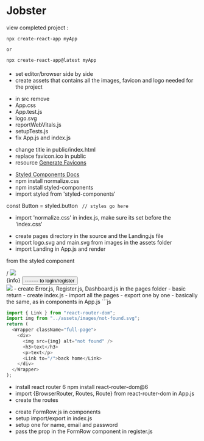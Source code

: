 # Jobster

view completed project :

 <!-- Setup React App -->

```
npx create-react-app myApp

or

npx create-react-app@latest myApp

```

####

- set editor/browser side by side
- create assets that contains all the images, favicon and logo needed for the project

<!-- Spring Cleaning -->

- in src remove
- App.css
- App.test.js
- logo.svg
- reportWebVitals.js
- setupTests.js
- fix App.js and index.js

 <!-- Title and Favicon -->

- change title in public/index.html
- replace favicon.ico in public
- resource [Generate Favicons](https://favicon.io/)

<!-- install  Normalize.css and styled-components-->

- [Styled Components Docs](https://styled-components.com/)
- npm install normalize.css
- npm install styled-components
- import styled from 'styled-components'

const Button = styled.button ` // styles go here`

- import 'normalize.css' in index.js, make sure its set before the 'index.css'

<!-- Landing Page - Setup -->

- create pages directory in the source and the Landing.js file
- import logo.svg and main.svg from images in the assets folder
- import Landing in App.js and render

 <!-- Landing Page - Structure -->

<Wrapper> from the styled component

  <nav>
   /  <img src={logo}/>  
   </nav>
   <div>
   {info}
   <button>  -------- to login/register
   </div>
   <img src={main}/>
   </Wrapper>
<!-- ERROR PAGE -->
- create Error.js, Register.js, Dashboard.js  in the pages folder
- basic return
- create index.js
- import all the pages
- export one by one
- basically the same, as in components in App.js
```js

```js
import { Link } from "react-router-dom";
import img from "../assets/images/not-found.svg";
return (
  <Wrapper className="full-page">
    <div>
      <img src={img} alt="not found" />
      <h3>text</h3>
      <p>text</p>
      <Link to="/">back home</Link>
    </div>
  </Wrapper>
);
```

<!-- REACT ROUTER 6 -->

- install react router 6
  npm install react-router-dom@6
- import {BrowserRouter, Routes, Route} from react-router-dom in App.js
- create the routes

<!-- REGISTER/LOGIN -->

- create FormRow.js in components
- setup import/export in index.js
- setup one for name, email and password
- pass the prop in the FormRow component in register.js
